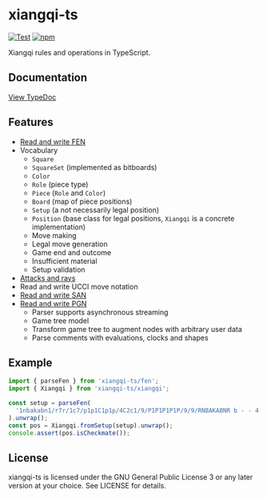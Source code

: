 # xiangqi-ts

[![Test](https://github.com/lucaferranti/xiangqi-ts/workflows/Test/badge.svg)](https://github.com/lucaferranti/xiangqi-ts/actions)
[![npm](https://img.shields.io/npm/v/xiangqi-ts)](https://www.npmjs.com/package/xiangqi-ts)

Xiangqi rules and operations in TypeScript.

## Documentation

[View TypeDoc](https://lucaferranti.github.io/xiangqi-ts/)

## Features

- [Read and write FEN](https://lucaferranti.github.io/xiangqi-ts/modules/fen.html)
- Vocabulary
  - `Square`
  - `SquareSet` (implemented as bitboards)
  - `Color`
  - `Role` (piece type)
  - `Piece` (`Role` and `Color`)
  - `Board` (map of piece positions)
  - `Setup` (a not necessarily legal position)
  - `Position` (base class for legal positions, `Xiangqi` is a concrete implementation)
  - Move making
  - Legal move generation
  - Game end and outcome
  - Insufficient material
  - Setup validation
- [Attacks and rays](https://lucaferranti.github.io/xiangqi-ts/modules/attacks.html)
- Read and write UCCI move notation
- [Read and write SAN](https://lucaferranti.github.io/xiangqi-ts/modules/san.html)
- [Read and write PGN](https://lucaferranti.github.io/xiangqi-ts/modules/pgn.html)
  - Parser supports asynchronous streaming
  - Game tree model
  - Transform game tree to augment nodes with arbitrary user data
  - Parse comments with evaluations, clocks and shapes

## Example

```javascript
import { parseFen } from 'xiangqi-ts/fen';
import { Xiangqi } from 'xiangqi-ts/xiangqi';

const setup = parseFen(
  '1nbakabn1/r7r/1c7/p1p1C1p1p/4C2c1/9/P1P1P1P1P/9/9/RNBAKABNR b - - 4 4',
).unwrap();
const pos = Xiangqi.fromSetup(setup).unwrap();
console.assert(pos.isCheckmate());
```

## License

xiangqi-ts is licensed under the GNU General Public License 3 or any later
version at your choice. See LICENSE for details.
